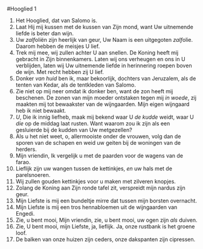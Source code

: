 #Hooglied 1
1. Het Hooglied, dat van Salomo is. 
2. Laat Hij mij kussen met de kussen van Zijn mond, want Uw uitnemende liefde is beter dan wijn. 
3. Uw *zalf*oliën zijn heerlijk van geur, Uw Naam is een uitgegoten *zalf*olie. Daarom hebben de meisjes U lief. 
4. Trek mij mee, wij zullen achter U aan snellen. De Koning heeft mij gebracht in Zijn binnenkamers. Laten wij ons verheugen en ons in U verblijden, laten wij Uw uitnemende liefde in herinnering roepen boven de wijn. Met recht hebben zij U lief. 
5. Donker *van huid* ben ik, maar bekoorlijk, dochters van Jeruzalem, als de tenten van Kedar, als de tentkleden van Salomo. 
6. Zie niet op mij neer omdat ik donker ben, want de zon heeft mij beschenen. De zonen van mijn moeder ontstaken tegen mij *in woede*, zij maakten mij tot bewaakster van de wijngaarden. Mijn eigen wijngaard heb ik niet bewaakt. 
7. *U*, Die ik innig liefheb, maak mij bekend waar U *de kudde* weidt, waar U *die* op de middag laat rusten. Want waarom zou ik zijn als een gesluierde bij de kudden van Uw metgezellen? 
8. Als u het niet weet, o, allermooiste onder de vrouwen, volg dan de sporen van de schapen en weid uw geiten bij de woningen van de herders. 
9. Mijn vriendin, Ik vergelijk u met de paarden voor de wagens van de farao. 
10. Lieflijk zijn uw wangen tussen de kettinkjes, *en* uw hals met de parelsnoeren. 
11. Wij zullen gouden kettinkjes voor u maken met zilveren knopjes. 
12. Zolang de Koning aan Zijn ronde tafel zit, verspreidt mijn nardus zijn geur. 
13. Mijn Liefste is mij een bundeltje mirre dat tussen mijn borsten overnacht. 
14. Mijn Liefste is mij een tros hennabloemen uit de wijngaarden van Engedi. 
15. Zie, u bent mooi, Mijn vriendin, zie, u bent mooi, uw ogen zijn *als* duiven. 
16. Zie, U bent mooi, mijn Liefste, ja, lieflijk. Ja, onze rustbank is het groene loof. 
17. De balken van onze huizen zijn ceders, onze dakspanten zijn cipressen.
